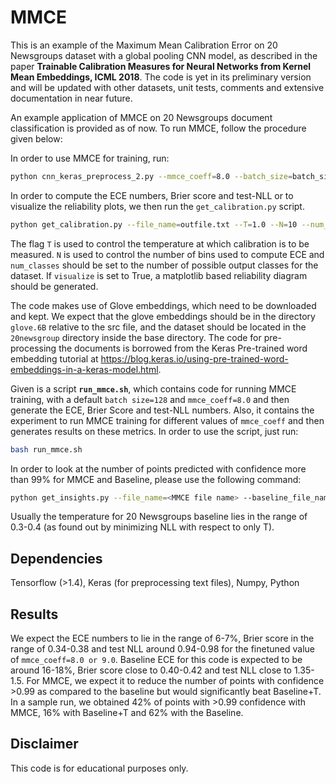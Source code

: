 # MMCE
This is an example of the Maximum Mean Calibration Error on 20 Newsgroups dataset with a global pooling CNN model, as described in the paper **Trainable Calibration Measures for Neural Networks from Kernel Mean Embeddings, ICML 2018**. The code is yet in its preliminary version and will be updated with other datasets, unit tests, comments and extensive documentation in near future. 

An example application of MMCE on 20 Newsgroups document classification is provided as of now. To run MMCE, follow the procedure given below:

In order to use MMCE for training, run:
```bash
python cnn_keras_preprocess_2.py --mmce_coeff=8.0 --batch_size=batch_size > outfile.txt
```
In order to compute the ECE numbers, Brier score and test-NLL or to visualize the reliability plots, we then run the ```get_calibration.py``` script.
```bash
python get_calibration.py --file_name=outfile.txt --T=1.0 --N=10 --num_classes=20 --visualize=True
```
The flag ```T``` is used to control the temperature at which calibration is to be measured. ```N``` is used to control the number of bins used to compute ECE and ```num_classes``` should be set to the number of possible output classes for the dataset. If ```visualize``` is set to True, a matplotlib based reliability diagram should be generated.

The code makes use of Glove embeddings, which need to be downloaded and kept. We expect that the glove embeddings should be in the directory ```glove.6B``` relative to the src file, and the dataset should be located in the ```20newsgroup``` directory inside the base directory. The code for pre-processing the documents is borrowed from the Keras Pre-trained word embedding tutorial at https://blog.keras.io/using-pre-trained-word-embeddings-in-a-keras-model.html. 

Given is a script **```run_mmce.sh```**, which contains code for running MMCE training, with a default ```batch size=128``` and ```mmce_coeff=8.0``` and then generate the ECE, Brier Score and test-NLL numbers. Also, it contains the experiment to run MMCE training for different values of ```mmce_coeff``` and then generates results on these metrics. In order to use the script, just run:
```bash
bash run_mmce.sh
```
In order to look at the number of points predicted with confidence more than 99% for MMCE and Baseline, please use the following command:
```bash
python get_insights.py --file_name=<MMCE file name> --baseline_file_name=<Baseline File Name> --T=<Temperature for Baseline>
```
Usually the temperature for 20 Newsgroups baseline lies in the range of 0.3-0.4 (as found out by minimizing NLL with respect to only T).

## Dependencies
Tensorflow (>1.4), Keras (for preprocessing text files), Numpy, Python

## Results
We expect the ECE numbers to lie in the range of 6-7%, Brier score in the range of 0.34-0.38 and test NLL around 0.94-0.98 for the finetuned value of ```mmce_coeff=8.0 or 9.0```.  Baseline ECE for this code is expected to be around 16-18%, Brier score close to 0.40-0.42 and test NLL close to 1.35-1.5. For MMCE, we expect it to reduce the number of points with confidence >0.99 as compared to the baseline but would significantly beat Baseline+T. In a sample run, we obtained 42% of points with >0.99 confidence with MMCE, 16% with Baseline+T and 62% with the Baseline. 

## Disclaimer
This code is for educational purposes only. 
